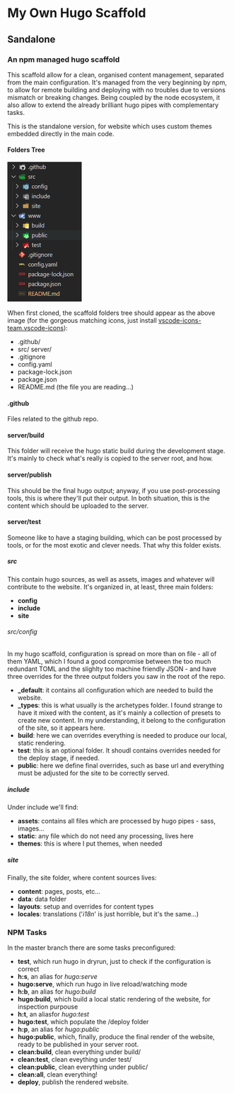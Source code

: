 # My Own Hugo Scaffold 
## Sandalone

### An npm managed hugo scaffold

This scaffold allow for a clean, organised content management, separated from the main configuration. It's managed from the very beginning by npm, to allow for remote building and deploying with no troubles due to versions mismatch or breaking changes. Being coupled by the node ecosystem, it also allow to extend the already brilliant hugo pipes with complementary tasks.

This is the standalone version, for website which uses custom themes embedded directly in the main code.

#### Folders Tree

![Source tree](.github/PICS/source-tree.png)

When first cloned, the scaffold folders tree should appear as the above image (for the gorgeous matching icons, just install [vscode-icons-team.vscode-icons](https://marketplace.visualstudio.com/items?itemName=vscode-icons-team.vscode-icons)):

- .github/ 
- src/
 server/
- .gitignore
- config.yaml
- package-lock.json
- package.json
- README.md (the file you are reading...)

#### .github
Files related to the github repo.

#### server/build
This folder will receive the hugo static build during the development stage. It's mainly to check what's really is copied to the server root, and how. 

#### server/publish
This should be the final hugo output; anyway, if you use post-processing tools, this is where they'll put their output. In both situation, this is the content which should be uploaded to the server.


#### server/test
Someone like to have a staging building, which can be post processed by tools, or for the most exotic and clever needs. That why this folder exists.


##### src
This contain hugo sources, as well as assets, images and whatever will contribute to the website. It's organized in, at least, three main folders:
- **config**
- **include**
- **site**

###### src/config
In my hugo scaffold, configuration is spread on more than on file - all of them YAML, which I found a good compromise between the too much redundant TOML and the slighlty too machine friendly JSON - and have three overrides for the three output folders you saw in the root of the repo.
- **_default**: it contains all configuration which are needed to build the website.
- **_types**: this is what usually is the archetypes folder. I found strange to have it mixed with the content, as it's mainly a collection of presets to create new content. In my understanding, it belong to the configuration of the site, so it appears here.
- **build**: here we can overrides everything is needed to produce our local, static rendering.
- **test**: this is an optional folder. It shoudl contains overrides needed for the deploy stage, if needed.
- **public**: here we define final overrides, such as base url and everything must be adjusted for the site to be correctly served.

##### include
Under include we'll find:
- **assets**: contains all files which are processed by hugo pipes - sass, images... 
- **static**: any file which do not need any processing, lives here
- **themes**: this is where I put themes, when needed

##### site
Finally, the site folder, where content sources lives:
- **content**: pages, posts, etc...
- **data**: data folder
- **layouts**: setup and overrides for content types
- **locales**: translations ('*i18n*' is just horrible, but it's the same...)

### NPM Tasks
In the master branch there are some tasks preconfigured:
- **test**, which run hugo in dryrun, just to check if the configuration is correct
- **h:s**, an alias for *hugo:serve*
- **hugo:serve**, which run hugo in live reload/watching mode
- **h:b**, an alias for *hugo:build*
- **hugo:build**, which build a local static rendering of the website, for inspection purpouse
- **h:t**, an aliasfor *hugo:test*
- **hugo:test**, which populate the /deploy folder
- **h:p**, an alias for *hugo:public*
- **hugo:public**, which, finally, produce the final render of the website, ready to be published in your server root.
- **clean:build**, clean everything under build/
- **clean:test**, clean eveything under test/
- **clean:public**, clean everything under public/
- **clean:all**, clean everything!
- **deploy**, publish the rendered website.

